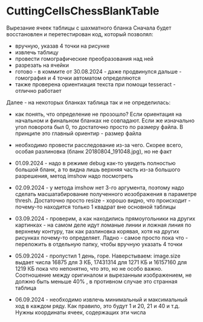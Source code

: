 # CuttingCellsChessBlankTable
Вырезание ячеек таблицы с шахматного бланка
Сначала будет восстановлен и перетестирован код, который позволял: 
  - вручную, указав 4 точки на рисунке
  - извлечь таблицу 
  - провести гомографические преобразования над ней
  - разрезать на ячейки
  - готово - в коммите от 30.08.2024 - даже продвинулся дальше - гомография и 4 точки автоматом определяются
  - также проверена ориентиация текста при помощи tesseract - отлично работает

Далее - на некоторых бланках таблица так и не определилась:
  - как понять, что определение не прозошло? Если ориентация на начальном и финальном бланках не совпадают. Если же изначально угол поворота был 0,
    то достаточно просто по размеру файла. 
    В принципе это главный ориентир - размер файла
  - необходимо провести расследование из-за чего. Скорее всего, особая разлиновка (бланк 20180804_191048.jpg), но не факт
  - 01.09.2024 - надо в режиме debug как-то увидеть полностью большой бланк, а то видна лишь верхняя часть из-за большого разрешения, метод imshow надо посмотреть
  - 02.09.2024 - у метода imshow нет 3-го аргумента, поэтому надо сделать масшатабирование полученного иозображения в параметре thresh. Достаточно просто resize - хорошо видно, что происходит - 
    почему-то находится только 1 квадрат вне основной таблицы
  - 03.09.2024 - проверим, а как находились прямоугольники на других картинках - на самом деле идут ломаные линии и ложная линия по верхнему контуру, так как
    разлиновка корявая, хотя на других рисунках почему-то определяет. Ладно - самое просто пока что - переложить в отдельную папку, чтобы вручную указать 4 точки
  - 05.09.2024 - пропустил 1 день, горе. Наверстываем:
    image.size выдает числа 16875 для 3 КБ, 17431314 для 1271 КБ и 16157160 для 1219 КБ
    пока что непонятно, что это, но не особо важно. Соотношение между оригиналом и вырезанным изображением, не должно быть меньше 40%
   , в противном случае это странная таблица

  - 06.09.2024 - необходимо извлечь минимальный и максимальный ход в каждом ряду. Как правило, это будут 1 и 20, 21 и 40 и т.д. Нужны координаты ячеек, содержащих эти числа
